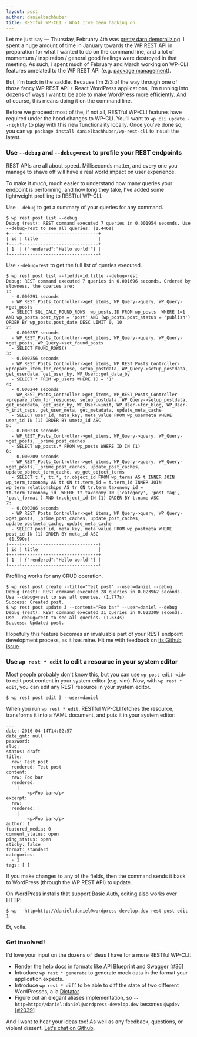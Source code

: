 ```yaml
---
layout: post
author: danielbachhuber
title: RESTful WP-CLI - What I've been hacking on
---
```


Let me just say — Thursday, February 4th was [pretty darn demoralizing](https://twitter.com/Krogsgard/status/695634320401285121). I spent a huge amount of time in January towards the WP REST API in preparation for what I wanted to do on the command line, and a lot of momentum / inspiration / general good feelings were destroyed in that meeting. As such, I spent much of February and March working on WP-CLI features unrelated to the WP REST API (e.g. [package management](http://wp-cli.org/commands/package/)).

But, I'm back in the saddle. Because I'm 2/3 of the way through one of those fancy WP REST API + React WordPress applications, I'm running into dozens of ways I want to be able to make WordPress more efficiently. And of course, this means doing it on the command line.

Before we proceed: most of the, if not all, RESTful WP-CLI features have required under the hood changes to WP-CLI. You'll want to `wp cli update --nightly` to play with this new functionality locally. Once you've done so, you can `wp package install danielbachhuber/wp-rest-cli` to install the latest.

### Use `--debug` and `--debug=rest` to profile your REST endpoints

REST APIs are all about speed. Milliseconds matter, and every one you manage to shave off will have a real world impact on user experience.

To make it *much*, much easier to understand how many queries your endpoint is performing, and how long they take, I've added some lightweight profiling to RESTful WP-CLI.

Use `--debug` to get a summary of your queries for any command.

    $ wp rest post list --debug
    Debug (rest): REST command executed 7 queries in 0.001954 seconds. Use --debug=rest to see all queries. (1.446s)
    +----+-----------------------------+
    | id | title                       |
    +----+-----------------------------+
    | 1  | {"rendered":"Hello world!"} |
    +----+-----------------------------+

Use `--debug=rest` to get the full list of queries executed.

    $ wp rest post list --fields=id,title --debug=rest
    Debug: REST command executed 7 queries in 0.001696 seconds. Ordered by slowness, the queries are:
    1:
      - 0.000291 seconds
      - WP_REST_Posts_Controller->get_items, WP_Query->query, WP_Query->get_posts
      - SELECT SQL_CALC_FOUND_ROWS  wp_posts.ID FROM wp_posts  WHERE 1=1  AND wp_posts.post_type = 'post' AND (wp_posts.post_status = 'publish')  ORDER BY wp_posts.post_date DESC LIMIT 0, 10
    2:
      - 0.000257 seconds
      - WP_REST_Posts_Controller->get_items, WP_Query->query, WP_Query->get_posts, WP_Query->set_found_posts
      - SELECT FOUND_ROWS()
    3:
      - 0.000256 seconds
      - WP_REST_Posts_Controller->get_items, WP_REST_Posts_Controller->prepare_item_for_response, setup_postdata, WP_Query->setup_postdata, get_userdata, get_user_by, WP_User::get_data_by
      - SELECT * FROM wp_users WHERE ID = '1'
    4:
      - 0.000244 seconds
      - WP_REST_Posts_Controller->get_items, WP_REST_Posts_Controller->prepare_item_for_response, setup_postdata, WP_Query->setup_postdata, get_userdata, get_user_by, WP_User->init, WP_User->for_blog, WP_User->_init_caps, get_user_meta, get_metadata, update_meta_cache
      - SELECT user_id, meta_key, meta_value FROM wp_usermeta WHERE user_id IN (1) ORDER BY umeta_id ASC
    5:
      - 0.000233 seconds
      - WP_REST_Posts_Controller->get_items, WP_Query->query, WP_Query->get_posts, _prime_post_caches
      - SELECT wp_posts.* FROM wp_posts WHERE ID IN (1)
    6:
      - 0.000209 seconds
      - WP_REST_Posts_Controller->get_items, WP_Query->query, WP_Query->get_posts, _prime_post_caches, update_post_caches, update_object_term_cache, wp_get_object_terms
      - SELECT t.*, tt.*, tr.object_id FROM wp_terms AS t INNER JOIN wp_term_taxonomy AS tt ON tt.term_id = t.term_id INNER JOIN wp_term_relationships AS tr ON tr.term_taxonomy_id = tt.term_taxonomy_id  WHERE tt.taxonomy IN ('category', 'post_tag', 'post_format') AND tr.object_id IN (1) ORDER BY t.name ASC
    7:
      - 0.000206 seconds
      - WP_REST_Posts_Controller->get_items, WP_Query->query, WP_Query->get_posts, _prime_post_caches, update_post_caches, update_postmeta_cache, update_meta_cache
      - SELECT post_id, meta_key, meta_value FROM wp_postmeta WHERE post_id IN (1) ORDER BY meta_id ASC
     (1.598s)
    +----+-----------------------------+
    | id | title                       |
    +----+-----------------------------+
    | 1  | {"rendered":"Hello world!"} |
    +----+-----------------------------+

Profiling works for any CRUD operation.

    $ wp rest post create --title="Test post" --user=daniel --debug
    Debug (rest): REST command executed 28 queries in 0.023962 seconds. Use --debug=rest to see all queries. (1.777s)
    Success: Created post.
    $ wp rest post update 3 --content="Foo bar" --user=daniel --debug
    Debug (rest): REST command executed 31 queries in 0.023309 seconds. Use --debug=rest to see all queries. (1.634s)
    Success: Updated post.

Hopefully this feature becomes an invaluable part of your REST endpoint development process, as it has mine. Hit me with feedback on [its Github issue](https://github.com/danielbachhuber/wp-rest-cli/issues/42).

### Use `wp rest * edit` to edit a resource in your system editor

Most people probably don't know this, but you can use `wp post edit <id>` to edit post content in your system editor (e.g. vim). Now, with `wp rest * edit`, you can edit any REST resource in your system editor.

    $ wp rest post edit 3 --user=daniel

When you run `wp rest * edit`, RESTful WP-CLI fetches the resource, transforms it into a YAML document, and puts it in your system editor:

    ---
    date: 2016-04-14T14:02:57
    date_gmt: null
    password:
    slug:
    status: draft
    title:
      raw: Test post
      rendered: Test post
    content:
      raw: Foo bar
      rendered: |
        |
            <p>Foo bar</p>
    excerpt:
      raw:
      rendered: |
        |
            <p>Foo bar</p>
    author: 1
    featured_media: 0
    comment_status: open
    ping_status: open
    sticky: false
    format: standard
    categories:
      - 1
    tags: [ ]

If you make changes to any of the fields, then the command sends it back to WordPress (through the WP REST API) to update.

On WordPress installs that support Basic Auth, editing also works over HTTP:

    $ wp --http=http://daniel:daniel@wordpress-develop.dev rest post edit 1

Et, voila.

### Get involved!

I'd love your input on the dozens of ideas I have for a more RESTful WP-CLI:

* Render the help docs in formats like API Blueprint and Swagger [[#36](https://github.com/danielbachhuber/wp-rest-cli/issues/36)]
* Introduce `wp rest * generate` to generate mock data in the format your application expects.
* Introduce `wp rest * diff` to be able to diff the state of two different WordPresses, a la [Dictator](https://github.com/danielbachhuber/dictator).
* Figure out an elegant aliases implementation, so `--http=http://daniel:daniel@wordpress-develop.dev` becomes `@wpdev` [[#2039](https://github.com/wp-cli/wp-cli/issues/2039)]

And I want to hear your ideas too! As well as any feedback, questions, or violent dissent. [Let's chat on Github](https://github.com/danielbachhuber/wp-rest-cli/issues).
